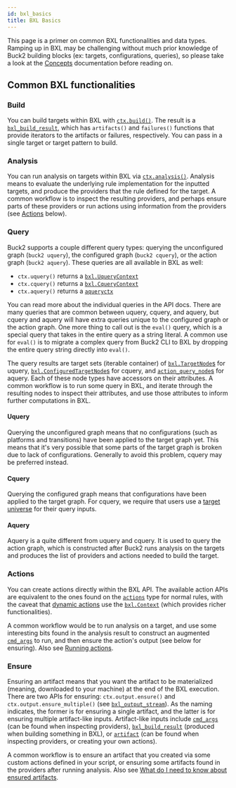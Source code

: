 ```yaml
---
id: bxl_basics
title: BXL Basics
---
```


This page is a primer on common BXL functionalities and data types. Ramping up
in BXL may be challenging without much prior knowledge of Buck2 building blocks
(ex: targets, configurations, queries), so please take a look at the
[Concepts](../concepts/concept_map.md) documentation before reading on.

## Common BXL functionalities

### Build

You can build targets within BXL with
[`ctx.build()`](../../api/bxl/bxl.Context/#bxl_ctxbuild). The result is a
[`bxl_build_result`](../../api/bxl/bxl_build_result), which has `artifacts()`
and `failures()` functions that provide iterators to the artifacts or failures,
respectively. You can pass in a single target or target pattern to build.

### Analysis

You can run analysis on targets within BXL via
[`ctx.analysis()`](../../api/bxl/bxl.Context/#bxl_ctxanalysis). Analysis means
to evaluate the underlying rule implementation for the inputted targets, and
produce the providers that the rule defined for the target. A common workflow is
to inspect the resulting providers, and perhaps ensure parts of these providers
or run actions using information from the providers (see [Actions](#actions)
below).

### Query

Buck2 supports a couple different query types: querying the unconfigured graph
(`buck2 uquery`), the configured graph (`buck2 cquery`), or the action graph
(`buck2 aquery`). These queries are all available in BXL as well:

- `ctx.uquery()` returns a
  [`bxl.UqueryContext`](../../api/bxl/bxl.UqueryContext)
- `ctx.cquery()` returns a
  [`bxl.CqueryContext`](../../api/bxl/bxl.CqueryContext)
- `ctx.aquery()` returns a [`aqueryctx`](../../api/bxl/aqueryctx)

You can read more about the individual queries in the API docs. There are many
queries that are common between uquery, cquery, and aquery, but cquery and
aquery will have extra queries unique to the configured graph or the action
graph. One more thing to call out is the `eval()` query, which is a special
query that takes in the entire query as a string literal. A common use for
`eval()` is to migrate a complex query from Buck2 CLI to BXL by dropping the
entire query string directly into `eval()`.

The query results are target sets (iterable container) of
[`bxl.TargetNode`s](../../api/bxl/bxl.TargetNode) for uquery,
[`bxl.ConfiguredTargetNode`s](../../api/bxl/bxl.ConfiguredTargetNode) for
cquery, and [`action_query_node`s](../../api/bxl/action_query_node) for aquery.
Each of these node types have accessors on their attributes. A common workflow
is to run some query in BXL, and iterate through the resulting nodes to inspect
their attributes, and use those attributes to inform further computations in
BXL.

#### Uquery

Querying the unconfigured graph means that no configurations (such as platforms
and transitions) have been applied to the target graph yet. This means that it's
very possible that some parts of the target graph is broken due to lack of
configurations. Generally to avoid this problem, cquery may be preferred
instead.

#### Cquery

Querying the configured graph means that configurations have been applied to the
target graph. For cquery, we require that users use a
[target universe](../developers/bxl_target_universe.md) for their query inputs.

#### Aquery

Aquery is a quite different from uquery and cquery. It is used to query the
action graph, which is constructed after Buck2 runs analysis on the targets and
produces the list of providers and actions needed to build the target.

### Actions

You can create actions directly within the BXL API. The available action APIs
are equivalent to the ones found on the [`actions`](../../api/bxl/actions) type
for normal rules, with the caveat that
[dynamic actions](./bxl_dynamic_output.md) use the
[`bxl.Context`](../../api/bxl/bxl.Context) (which provides richer
functionalities).

A common workflow would be to run analysis on a target, and use some interesting
bits found in the analysis result to construct an augmented
[`cmd_args`](../../api/bxl/cmd_args) to run, and then ensure the action's output
(see below for ensuring). Also see
[Running actions](./bxl_common_how_tos.md#running-actions).

### Ensure

Ensuring an artifact means that you want the artifact to be materialized
(meaning, downloaded to your machine) at the end of the BXL execution. There are
two APIs for ensuring: `ctx.output.ensure()` and `ctx.output.ensure_multiple()`
(see [`bxl_output_stream`](../../api/bxl/bxl_output_stream)). As the naming
indicates, the former is for ensuring a single artifact, and the latter is for
ensuring multiple artifact-like inputs. Artifact-like inputs include
[`cmd_args`](../../api/bxl/cmd_args) (can be found when inspecting providers),
[`bxl_build_result`](../../api/bxl/bxl_build_result) (produced when building
something in BXL), or [`artifact`](../../api/bxl/artifact) (can be found when
inspecting providers, or creating your own actions).

A common workflow is to ensure an artifact that you created via some custom
actions defined in your script, or ensuring some artifacts found in the
providers after running analysis. Also see
[What do I need to know about ensured artifacts](./bxl_faq.md#what-do-i-need-to-know-about-ensured-artifacts).

